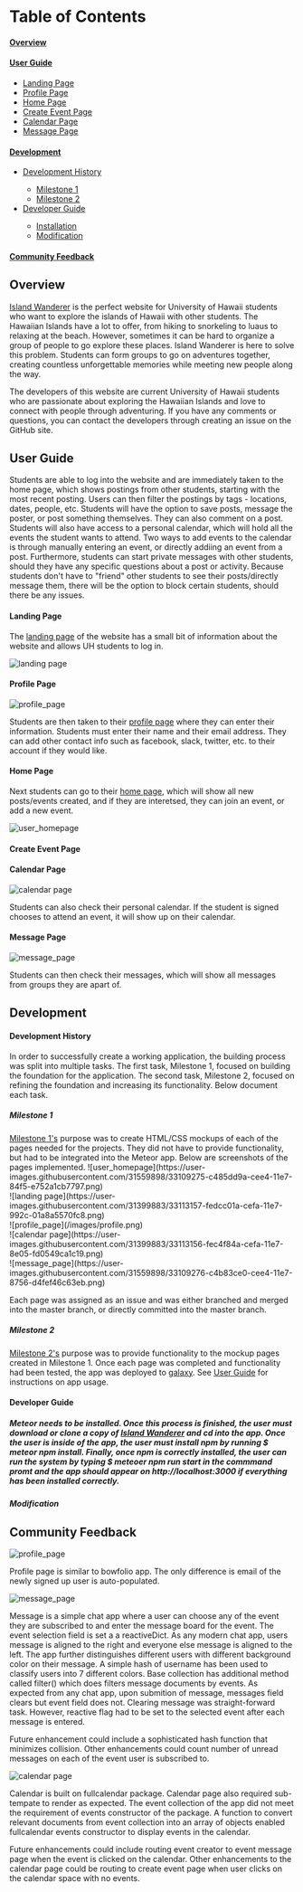 <h1>Table of Contents</h1>
<h4><a href="#overview">Overview</a></h4>
<h4><a href="#userguide">User Guide</a></h4>
<ul>
 <li><a href="#landing">Landing Page</a></li>
 <li><a href="#profile">Profile Page</a></li>
 <li><a href="#home">Home Page</a></li>
  <li><a href="#createEvent">Create Event Page</a></li>
 <li><a href="#calendar">Calendar Page</a></li>
 <li><a href="#message">Message Page</a></li>
</ul>
<h4><a href="#developerguide">Development</a></h4>
<ul>
 <li><a href="#history">Development History</a></li>
 <ul>
  <li><a href="#m1">Milestone 1</a></li>
  <li><a href="#m2">Milestone 2</a></li>
 </ul>
 <li><a href="#guide">Developer Guide</a></li>
 <ul>
  <li><a href="#install">Installation</a></li>
  <li><a href="#modify">Modification</a></li>
 </ul>
</ul>
<h4><a href="#feedback">Community Feedback</a></h4>

<h2 id="overview">Overview</h2>
<p><a href="https://github.com/islandwanderer/islandwanderer">Island Wanderer</a> is the perfect website for University of Hawaii students who want to explore the islands of Hawaii with other students. The Hawaiian Islands have a lot to offer, from hiking to snorkeling to luaus to relaxing at the beach. However, sometimes it can be hard to organize a group of people to go explore these places. Island Wanderer is here to solve this problem. Students can form groups to go on adventures together, creating countless unforgettable memories while meeting new people along the way.</p>
 
<p>The developers of this website are current University of Hawaii students who are passionate about exploring the Hawaiian Islands and love to connect with people through adventuring. If you have any comments or questions, you can contact the developers through creating an issue on the GitHub site.</p>

<h2 id="userguide">User Guide</h2>

<p>Students are able to log into the website and are immediately taken to the home page, which shows postings from other students, starting with the most recent posting. Users can then filter the postings by tags - locations, dates, people, etc. Students will have the option to save posts, message the poster, or post something themselves. They can also comment on a post. Students will also have access to a personal calendar, which will hold all the events the student wants to attend. Two ways to add events to the calendar is through manually entering an event, or directly addiing an event from a post. Furthermore, students can start private messages with other students, should they have any specific questions about a post or activity. Because students don't have to "friend" other students to see their posts/directly message them, there will be the option to block certain students, should there be any issues. </p>



<h4 id="landing">Landing Page</h4>
The <a href="http://islandwanderer.meteorapp.com/">landing page</a> of the website has a small bit of information about the website and allows UH students to log in.<br>

![landing page](https://user-images.githubusercontent.com/31399883/33113157-fedcc01a-cefa-11e7-992c-01a8a5570fc8.png)<br>


<h4 id="profile">Profile Page</h4>

![profile_page](/images/profile.png)<br>

Students are then taken to their <a href="http://islandwanderer.meteorapp.com/nmeinzen/profile">profile page</a> where they can enter their information. Students must enter their name and their email address. They can add other contact info such as facebook, slack, twitter, etc. to their account if they would like.


<h4 id="home">Home Page</h4>
Next students can go to their <a href="http://islandwanderer.meteorapp.com/nmeinzen/home">home page</a>, which will show all new posts/events created, and if they are interetsed, they can join an event, or add a new event. 

![user_homepage](https://user-images.githubusercontent.com/31559898/33109275-c485dd9a-cee4-11e7-84f5-e752a1cb7797.png)


<h4 id="createEvent">Create Event Page</h4>


<h4 id="calendar">Calendar Page</h4>

![calendar page](./images/calendar.png)<br>

Students can also check their personal calendar. If the student is signed chooses to attend an event, it will show up on their calendar.


<h4 id="message">Message Page</h4>

![message_page](./images/message.png)<br>

Students can then check their messages, which will show all messages from groups they are apart of.


<h2 id="developerguide">Development</h2>
<h4 id="history">Development History</h4>
<p>In order to successfully create a working application, the building process was split into multiple tasks. The first task, Milestone 1, focused on building the foundation for the application. The second task, Milestone 2, focused on refining the foundation and increasing its functionality. Below document each task.
<h5 id="m1">Milestone 1</h5>
<a href="https://github.com/islandwanderer/islandwanderer/projects/1">Milestone 1's</a> purpose was to create HTML/CSS mockups of each of the pages needed for the projects. They did not have to provide functionality, but had to be integrated into the Meteor app. Below are screenshots of the pages implemented.
![user_homepage](https://user-images.githubusercontent.com/31559898/33109275-c485dd9a-cee4-11e7-84f5-e752a1cb7797.png)<br>
![landing page](https://user-images.githubusercontent.com/31399883/33113157-fedcc01a-cefa-11e7-992c-01a8a5570fc8.png)<br>
![profile_page](/images/profile.png)<br>
![calendar page](https://user-images.githubusercontent.com/31399883/33113156-fec4f84a-cefa-11e7-8e05-fd0549ca1c19.png)<br>
![message_page](https://user-images.githubusercontent.com/31559898/33109276-c4b83ce0-cee4-11e7-8756-d4fef46c63eb.png)<br>

Each page was assigned as an issue and was either branched and merged into the master branch, or directly committed into the master branch. 
                                                                    
<h5 id="m2">Milestone 2</h5>
<a href="https://github.com/islandwanderer/islandwanderer/projects/2">Milestone 2's</a> purpose was to provide functionality to the mockup pages created in Milestone 1. Once each page was completed and functionality had been tested, the app was deployed to <a href="https://galaxy.meteor.com/app/islandwanderer.meteorapp.com">galaxy</a>. See <a href="#userguide">User Guide</a> for instructions on app usage.

<h4 id="guide">Developer Guide</h4>
<h5 id="install>Installation</h5>
In order to run Island Wanderer, <a href="https://www.meteor.com/install">Meteor</a> needs to be installed. Once this process is finished, the user must download or clone a copy of <a href="https://github.com/islandwanderer/islandwanderer">Island Wanderer</a> and cd into the app. Once the user is inside of the app, the user must install npm by running $ meteor npm install. Finally, once npm is correctly installed, the user can run the system by typing $ meteoer npm run start in the commmand promt and the app should appear on http://localhost:3000 if everything has been installed correctly.

<h5 id="modify">Modification</h5>


<h2 id="feedback">Community Feedback</h2>



![profile_page](/images/profile.png)<br>

Profile page is similar to bowfolio app. The only difference is email of the newly signed up user is auto-populated. 

![message_page](./images/message.png)<br>

Message is a simple chat app where a user can choose any of the event they are subscribed to and enter the message board for the event. The event selection field is set a a reactiveDict. As any modern chat app, users message is aligned to the right and everyone else message is aligned to the left. The app further distinguishes different users with different background color on their message. A simple hash of username has been used to classify users into 7 different colors. Base collection has additional method called filter() which does filters message documents by events. As expected from any chat app, upon submition of message, messages field clears but event field does not. Clearing message was straight-forward task. However, reactive flag had to be set to the selected event after each message is entered.

Future enhancement could include a sophisticated hash function that minimizes collision. Other enhancements could count number of unread messages on each of the event user is subscribed to.

![calendar page](./images/calendar.png)<br>

Calendar is built on fullcalendar package. Calendar page also required sub-tempate to render as expected. The event collection of the app did not meet the requirement of events constructor of the package. A function to convert relevant documents from event collection into an array of objects enabled fullcalendar events constructor to display events in the calendar. 

Future enhancements could include routing event creator to event message page when the event is clicked on the calendar. Other enhancements to the calendar page could be routing to create event page when user clicks on the calendar space with no events.




